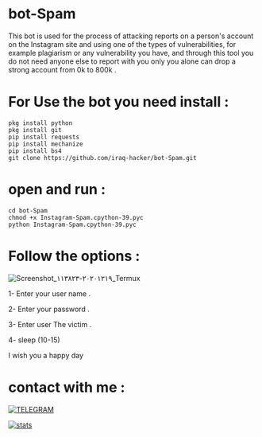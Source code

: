 # bot-Spam

This bot is used for the process of attacking reports on a person's account on the Instagram site and using one of the types of vulnerabilities, for example plagiarism or any vulnerability you have, and through this tool you do not need anyone else to report with you only you alone can drop a strong account from 0k to 800k .

# For Use the bot you need install  : 
 
```
pkg install python
pkg install git
pip install requests
pip install mechanize
pip install bs4
git clone https://github.com/iraq-hacker/bot-Spam.git
```
# open and run :
```
cd bot-Spam
chmod +x Instagram-Spam.cpython-39.pyc
python Instagram-Spam.cpython-39.pyc
```

# Follow the options :
![Screenshot_٢٠٢٠١٢١٩-١١٣٨٢٣_Termux](https://user-images.githubusercontent.com/70316694/102685073-d8305480-41ee-11eb-92dc-d7504a48b1c5.jpg)


1- Enter your user name .

2- Enter your password .

3- Enter user The victim .

4- sleep (10-15)

I wish you a happy day

# contact with me :

[![TELEGRAM](https://img.shields.io/badge/channel-telegram-yellow)](https://t.me/Professional_school)

[![stats](https://img.shields.io/badge/account%20-%20telegram-yellowred)](https://t.me/iiwiw)

